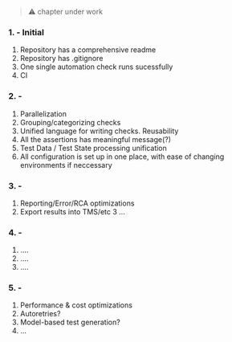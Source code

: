 > ⚠️ chapter under work

### 1. - Initial

1. Repository has a comprehensive readme
2. Repository has .gitignore
3. One single automation check runs sucessfully
4. CI


### 2. -

1. Parallelization
2. Grouping/categorizing checks
3. Unified language for writing checks. Reusability
4. All the assertions has meaningful message(?)
5. Test Data / Test State processing unification
6. All configuration is set up in one place, with ease of changing environments if neccessary
### 3. -
1. Reporting/Error/RCA optimizations
2. Export results into TMS/etc
3 ...

### 4. -
1. ....
2. ....
3. ....

### 5. -
1. Performance & cost optimizations
2. Autoretries?
3. Model-based test generation?
4. ...